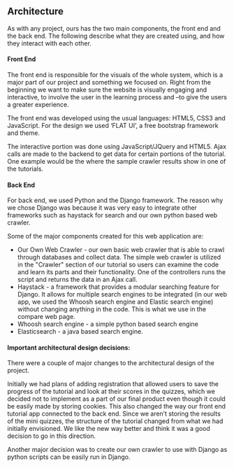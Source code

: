 ## Architecture 
    
As with any project, ours has the two main components, the front end and the back end. The following describe what they are created using, and how they interact with each other.

#### Front End

The front end is responsible for the visuals of the whole system, which is a major part of our project and something we focused on. Right from the beginning we want to make sure the website is visually engaging and interactive, to involve the user in the learning process and –to give the users a greater experience.

The front end was developed using the usual languages: HTML5, CSS3 and JavaScript. For the design we used ‘FLAT UI’, a free bootstrap framework and theme.

The interactive portion was done using JavaScript/JQuery and HTML5. Ajax calls are made to the backend to get data for certain portions of the tutorial. One example would be the where the sample crawler results show in one of the tutorials.


#### Back End 

For back end, we used Python and the Django framework. The reason why we chose Django was because it was very easy to integrate other frameworks such as haystack for search and our own python based web crawler.

 Some of the major components created for this web application are:
 
*	Our Own Web Crawler - our own basic web crawler that is able to crawl through databases and collect data. The simple web crawler is utilized in the "Crawler" section of our tutorial so users can examine the code and learn its parts and their functionality. One of the controllers runs the script and returns the data in an Ajax call.
*	Haystack -  a framework that provides a modular searching feature for Django. It allows for multiple search engines to be integrated (in our web app, we used the Whoosh search engine and Elastic search engine) without changing anything in the code. This is what we use in the compare web page.
*	Whoosh search engine - a simple python based search engine
*	Elasticsearch - a java based search engine.

#### Important architectural design decisions:

There were a couple of major changes to the architectural design of the project.

Initially we had plans of adding registration that allowed users to save the progress of the tutorial and look at their scores in the quizzes, which we decided not to implement as a part of our final product even though it could be easily made by storing cookies. This also changed the way our front end tutorial app connected to the back end. Since we aren’t storing the results of the mini quizzes, the structure of the tutorial changed from what we had initially envisioned. We like the new way better and think it was a good decision to go in this direction.

Another major decision was to create our own crawler to use with Django as python scripts can be easily run in Django.
